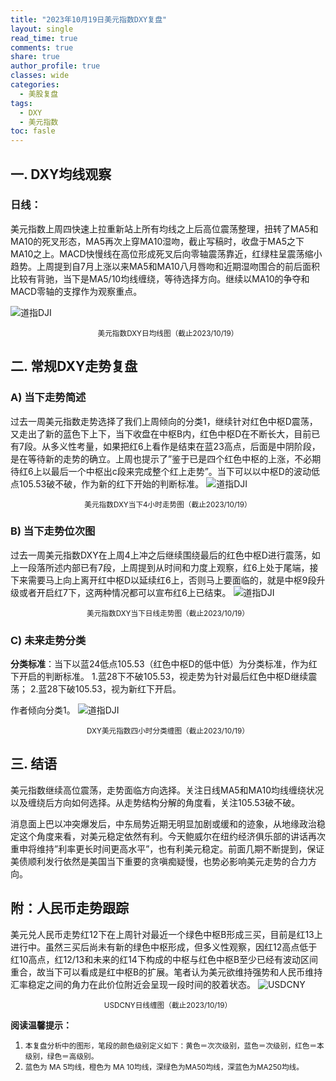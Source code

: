 ```yaml
---
title: "2023年10月19日美元指数DXY复盘"
layout: single
read_time: true
comments: true
share: true
author_profile: true
classes: wide
categories:
  - 美股复盘
tags:
  - DXY
  - 美元指数
toc: fasle
---
```

## 一. DXY均线观察
### 日线：
美元指数上周四快速上拉重新站上所有均线之上后高位震荡整理，扭转了MA5和MA10的死叉形态，MA5再次上穿MA10湿吻，截止写稿时，收盘于MA5之下MA10之上。MACD快慢线在高位形成死叉后向零轴震荡靠近，红绿柱呈震荡缩小趋势。上周提到自7月上涨以来MA5和MA10八月唇吻和近期湿吻围合的前后面积比较有背驰，当下是MA5/10均线缠绕，等待选择方向。继续以MA10的争夺和MACD零轴的支撑作为观察重点。

 ![道指DJI](https://image.olim.cc/2023-10-19-DXY-day.png)
<small><center>美元指数DXY日均线图（截止2023/10/19）</center></small>
## 二. 常规DXY走势复盘
### A) 当下走势简述
过去一周美元指数走势选择了我们上周倾向的分类1，继续针对红色中枢D震荡，又走出了新的蓝色下上下，当下收盘在中枢B内，红色中枢D在不断长大，目前已有7段。从多义性考量，如果把红6上看作是结束在蓝23高点，后面是中阴阶段，是在等待新的走势的确立。上周也提示了”鉴于已是四个红色中枢的上涨，不必期待红6上以最后一个中枢出c段来完成整个红上走势”。当下可以以中枢D的波动低点105.53破不破，作为新的红下开始的判断标准。
 ![道指DJI](https://image.olim.cc/2023-10-19-DXY-hour.png)
<small><center>美元指数DXY当下4小时走势图（截止2023/10/19）</center></small>
### B) 当下走势位次图
过去一周美元指数DXY在上周4上冲之后继续围绕最后的红色中枢D进行震荡，如上一段落所述内部已有7段，上周提到从时间和力度上观察，红6上处于尾端，接下来需要马上向上离开红中枢D以延续红6上，否则马上要面临的，就是中枢9段升级或者开启红7下，这两种情况都可以宣布红6上已结束。
 ![道指DJI](https://image.olim.cc/2023-10-19-DXY-day-1.png)
<small><center>美元指数DXY当下日线走势图（截止2023/10/19）</center></small>
### C) 未来走势分类
**分类标准**：当下以蓝24低点105.53（红色中枢D的低中低）为分类标准，作为红下开启的判断标准。
1.蓝28下不破105.53，视走势为针对最后红色中枢D继续震荡；
2.蓝28下破105.53，视为新红下开启。

作者倾向分类1。
 ![道指DJI](https://image.olim.cc/2023-10-19-DXY-hour-fl.png)
<small><center>DXY美元指数四小时分类缠图（截止2023/10/19）</center></small>
## 三. 结语
美元指数继续高位震荡，走势面临方向选择。关注日线MA5和MA10均线缠绕状况以及缠绕后方向如何选择。从走势结构分解的角度看，关注105.53破不破。

消息面上巴以冲突爆发后，中东局势近期无明显加剧或缓和的迹象，从地缘政治稳定这个角度来看，对美元稳定依然有利。今天鲍威尔在纽约经济俱乐部的讲话再次重申将维持”利率更长时间更高水平”，也有利美元稳定。前面几期不断提到，保证美债顺利发行依然是美国当下重要的贪嗔痴疑慢，也势必影响美元走势的合力方向。

## 附：人民币走势跟踪
美元兑人民币走势红12下在上周针对最近一个绿色中枢B形成三买，目前是红13上进行中。虽然三买后尚未有新的绿色中枢形成，但多义性观察，因红12高点低于红10高点，红12/13和未来的红14下构成的中枢与红色中枢B至少已经有波动区间重合，故当下可以看成是红中枢B的扩展。笔者认为美元欲维持强势和人民币维持汇率稳定之间的角力在此价位附近会呈现一段时间的胶着状态。
 ![USDCNY](https://image.olim.cc/2023-10-19-USDCNY-day.png)
<small><center>USDCNY日线缠图（截止2023/10/19）</center></small>

**阅读温馨提示：** 
1. <small>本复盘分析中的图形，笔段的颜色级别定义如下：黄色＝次次级别，蓝色＝次级别，红色＝本级别，绿色＝高级别。</small> 
2. <small>蓝色为 MA 5均线，橙色为 MA 10均线，深绿色为MA50均线，深蓝色为MA250均线。</small> 

